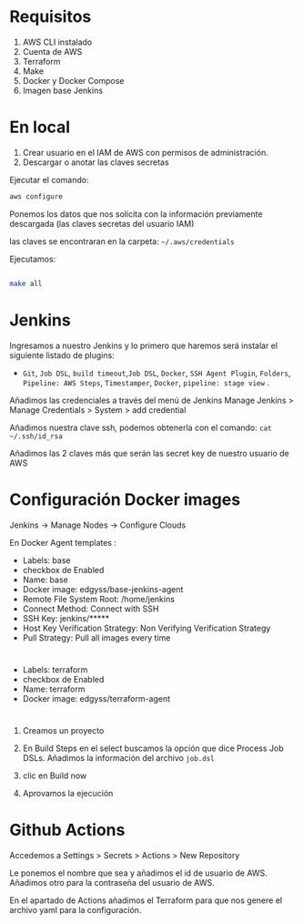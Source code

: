 # Requisitos

1.  AWS CLI instalado
2.  Cuenta de AWS
3.  Terraform
4.  Make
5.  Docker y Docker Compose
6.  Imagen base Jenkins 

# En local

1.  Crear usuario en el IAM de AWS con permisos de administración.
2.  Descargar o anotar las claves secretas

Ejecutar  el comando:

```bash
aws configure
```
Ponemos los datos que nos solicita con la información previamente descargada (las claves secretas del usuario IAM)

las claves  se encontraran en la carpeta: `~/.aws/credentials`

Ejecutamos:

```bash

make all 

```

# Jenkins

Ingresamos a nuestro Jenkins y lo primero que haremos será instalar el siguiente listado de plugins:

- `Git`, `Job DSL`, `build timeout`,`Job DSL`, `Docker`, `SSH Agent Plugin`, `Folders`, `Pipeline: AWS Steps`, `Timestamper`, `Docker`, `pipeline: stage view` .

Añadimos las credenciales a través del menú de Jenkins
Manage Jenkins > Manage Credentials > System > add credential

Añadimos nuestra clave ssh, podemos obtenerla con el comando: `cat ~/.ssh/id_rsa`

Añadimos las 2 claves más que serán las secret key de nuestro usuario de AWS

# Configuración Docker images

Jenkins -> Manage Nodes -> Configure Clouds

En Docker Agent templates :
- Labels: base
- checkbox de Enabled
- Name: base
- Docker image: edgyss/base-jenkins-agent 
- Remote File System Root: /home/jenkins
- Connect Method: Connect with SSH
- SSH Key: jenkins/*****
- Host Key Verification Strategy: Non Verifying Verification Strategy
- Pull Strategy: Pull all images every time
 # 
- Labels: terraform
- checkbox de Enabled
- Name: terraform
- Docker image: edgyss/terraform-agent 

#

1. Creamos un proyecto
   
2.  En Build Steps en el select buscamos la opción que dice Process Job DSLs. Añadimos la información del archivo `job.dsl`
   
3.  clic en Build now
   
4.  Aprovamos la ejecución
  

# Github Actions 

Accedemos a Settings > Secrets > Actions > New Repository

Le ponemos el nombre que sea y añadimos el id de usuario de AWS. Añadimos otro para la contraseña del usuario de AWS.

En el apartado de Actions añadimos el Terraform para que nos genere el archivo yaml para la configuración.







